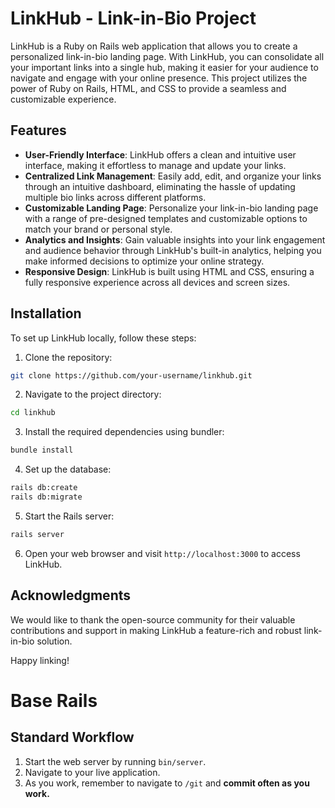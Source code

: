 # LinkHub - Link-in-Bio Project

LinkHub is a Ruby on Rails web application that allows you to create a personalized link-in-bio landing page. With LinkHub, you can consolidate all your important links into a single hub, making it easier for your audience to navigate and engage with your online presence. This project utilizes the power of Ruby on Rails, HTML, and CSS to provide a seamless and customizable experience.

## Features

- **User-Friendly Interface**: LinkHub offers a clean and intuitive user interface, making it effortless to manage and update your links.
- **Centralized Link Management**: Easily add, edit, and organize your links through an intuitive dashboard, eliminating the hassle of updating multiple bio links across different platforms.
- **Customizable Landing Page**: Personalize your link-in-bio landing page with a range of pre-designed templates and customizable options to match your brand or personal style.
- **Analytics and Insights**: Gain valuable insights into your link engagement and audience behavior through LinkHub's built-in analytics, helping you make informed decisions to optimize your online strategy.
- **Responsive Design**: LinkHub is built using HTML and CSS, ensuring a fully responsive experience across all devices and screen sizes.

## Installation

To set up LinkHub locally, follow these steps:

1. Clone the repository:

```bash
git clone https://github.com/your-username/linkhub.git
```

2. Navigate to the project directory:

```bash
cd linkhub
```

3. Install the required dependencies using bundler:

```bash
bundle install
```

4. Set up the database:

```bash
rails db:create
rails db:migrate
```

5. Start the Rails server:

```bash
rails server
```

6. Open your web browser and visit `http://localhost:3000` to access LinkHub.


## Acknowledgments

We would like to thank the open-source community for their valuable contributions and support in making LinkHub a feature-rich and robust link-in-bio solution.


Happy linking!


# Base Rails

## Standard Workflow

 1. Start the web server by running `bin/server`.
 1. Navigate to your live application.
 1. As you work, remember to navigate to `/git` and **commit often as you work.**
